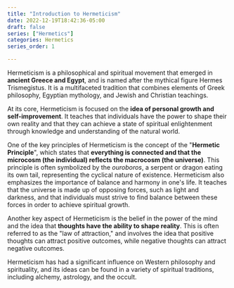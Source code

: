 ```yaml
---
title: "Introduction to Hermeticism"
date: 2022-12-19T18:42:36-05:00
draft: false
series: ["Hermetics"]
categories: Hermetics
series_order: 1

---
```

Hermeticism is a philosophical and spiritual movement that emerged in **ancient Greece and Egypt**, and is named after the mythical figure Hermes Trismegistus. It is a multifaceted tradition that combines elements of Greek philosophy, Egyptian mythology, and Jewish and Christian teachings.

At its core, Hermeticism is focused on the **idea of personal growth and self-improvement**. It teaches that individuals have the power to shape their own reality and that they can achieve a state of spiritual enlightenment through knowledge and understanding of the natural world.

One of the key principles of Hermeticism is the concept of the "**Hermetic Principle**", which states that **everything is connected and that the microcosm (the individual) reflects the macrocosm (the universe)**. This principle is often symbolized by the *ouroboros*, a serpent or dragon eating its own tail, representing the cyclical nature of existence.
Hermeticism also emphasizes the importance of balance and harmony in one's life. It teaches that the universe is made up of opposing forces, such as light and darkness, and that individuals must strive to find balance between these forces in order to achieve spiritual growth.

Another key aspect of Hermeticism is the belief in the power of the mind and the idea that **thoughts have the ability to shape reality**. This is often referred to as the "law of attraction," and involves the idea that positive thoughts can attract positive outcomes, while negative thoughts can attract negative outcomes.

Hermeticism has had a significant influence on Western philosophy and spirituality, and its ideas can be found in a variety of spiritual traditions, including alchemy, astrology, and the occult.